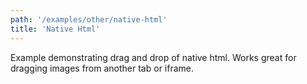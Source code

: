```yaml
---
path: '/examples/other/native-html'
title: 'Native Html'
---
```


Example demonstrating drag and drop of native html.
Works great for dragging images from another tab or iframe.

<view-source name="06-other/native-html" component="other-native-html">
</view-source>

